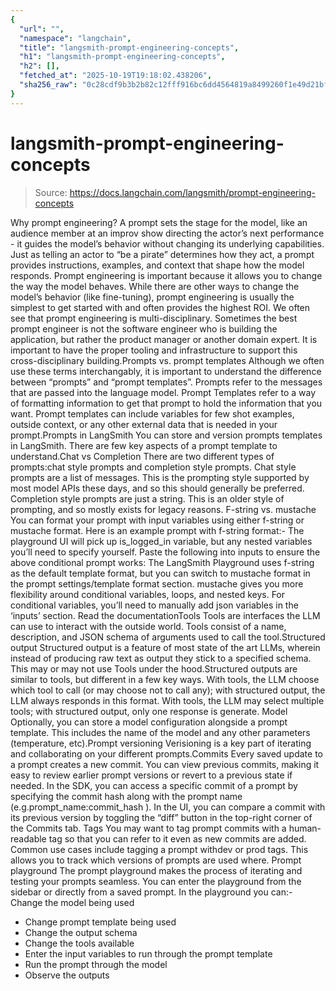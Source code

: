 ```yaml
---
{
  "url": "",
  "namespace": "langchain",
  "title": "langsmith-prompt-engineering-concepts",
  "h1": "langsmith-prompt-engineering-concepts",
  "h2": [],
  "fetched_at": "2025-10-19T19:18:02.438206",
  "sha256_raw": "0c28cdf9b3b2b82c12fff916bc6dd4564819a8499260f1e49d21bfddcfb07443"
}
---
```


# langsmith-prompt-engineering-concepts

> Source: https://docs.langchain.com/langsmith/prompt-engineering-concepts

Why prompt engineering?
A prompt sets the stage for the model, like an audience member at an improv show directing the actor’s next performance - it guides the model’s behavior without changing its underlying capabilities. Just as telling an actor to “be a pirate” determines how they act, a prompt provides instructions, examples, and context that shape how the model responds. Prompt engineering is important because it allows you to change the way the model behaves. While there are other ways to change the model’s behavior (like fine-tuning), prompt engineering is usually the simplest to get started with and often provides the highest ROI. We often see that prompt engineering is multi-disciplinary. Sometimes the best prompt engineer is not the software engineer who is building the application, but rather the product manager or another domain expert. It is important to have the proper tooling and infrastructure to support this cross-disciplinary building.Prompts vs. prompt templates
Although we often use these terms interchangably, it is important to understand the difference between “prompts” and “prompt templates”. Prompts refer to the messages that are passed into the language model. Prompt Templates refer to a way of formatting information to get that prompt to hold the information that you want. Prompt templates can include variables for few shot examples, outside context, or any other external data that is needed in your prompt.Prompts in LangSmith
You can store and version prompts templates in LangSmith. There are few key aspects of a prompt template to understand.Chat vs Completion
There are two different types of prompts:chat
style prompts and completion
style prompts.
Chat style prompts are a list of messages. This is the prompting style supported by most model APIs these days, and so this should generally be preferred.
Completion style prompts are just a string. This is an older style of prompting, and so mostly exists for legacy reasons.
F-string vs. mustache
You can format your prompt with input variables using either f-string or mustache format. Here is an example prompt with f-string format:- The playground UI will pick up
is_logged_in
variable, but any nested variables you’ll need to specify yourself. Paste the following into inputs to ensure the above conditional prompt works:
The LangSmith Playground uses
f-string
as the default template format, but you can switch to mustache
format in the prompt settings/template format section. mustache
gives you more flexibility around conditional variables, loops, and nested keys. For conditional variables, you’ll need to manually add json variables in the ‘inputs’ section. Read the documentationTools
Tools are interfaces the LLM can use to interact with the outside world. Tools consist of a name, description, and JSON schema of arguments used to call the tool.Structured output
Structured output is a feature of most state of the art LLMs, wherein instead of producing raw text as output they stick to a specified schema. This may or may not use Tools under the hood.Structured outputs are similar to tools, but different in a few key ways. With tools, the LLM choose which tool to call (or may choose not to call any); with structured output, the LLM always responds in this format. With tools, the LLM may select multiple tools; with structured output, only one response is generate.
Model
Optionally, you can store a model configuration alongside a prompt template. This includes the name of the model and any other parameters (temperature, etc).Prompt versioning
Verisioning is a key part of iterating and collaborating on your different prompts.Commits
Every saved update to a prompt creates a new commit. You can view previous commits, making it easy to review earlier prompt versions or revert to a previous state if needed. In the SDK, you can access a specific commit of a prompt by specifying the commit hash along with the prompt name (e.g.prompt_name:commit_hash
).
In the UI, you can compare a commit with its previous version by toggling the “diff” button in the top-right corner of the Commits tab.
Tags
You may want to tag prompt commits with a human-readable tag so that you can refer to it even as new commits are added. Common use cases include tagging a prompt withdev
or prod
tags. This allows you to track which versions of prompts are used where.
Prompt playground
The prompt playground makes the process of iterating and testing your prompts seamless. You can enter the playground from the sidebar or directly from a saved prompt. In the playground you can:- Change the model being used
- Change prompt template being used
- Change the output schema
- Change the tools available
- Enter the input variables to run through the prompt template
- Run the prompt through the model
- Observe the outputs